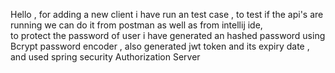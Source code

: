 Hello ,
for adding a new client i have run an test case , 
to test if the api's are running we can do it from postman as well as from intellij ide,  
to protect the password of user i have generated an hashed password using Bcrypt password encoder , also generated jwt token and its expiry date ,
and used spring security  Authorization Server
